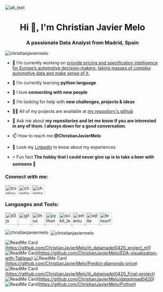 ![alt_text](https://today.iit.edu/wp-content/uploads/2015/07/golden-knights-large.jpg)

<h1 align="center">Hi 👋, I'm Christian Javier Melo</h1>
<h3 align="center">A passionate Data Analyst from Madrid, Spain</h3>

<p align="left"> <img src="https://komarev.com/ghpvc/?username=christianjaviermelo&label=Profile%20views&color=0e75b6&style=flat" alt="christianjaviermelo" /> </p>

- 🔭 I’m currently working on [provide pricing and specification intelligence for Europe’s automotive decision-makers, taking masses of complex automotive data and make sense of it.](https://autovistagroup.com/products-and-services?field_product_category_target_id=12)

- 🌱 I’m currently learning **python language**

- 👯 I love **connecting with new people**

- 🤝 I’m looking for help with **new challenges, projects & ideas**

- 👨‍💻 All of my projects are available at [my repository's github](https://github.com/ChristianJavierMelo)

- 💬 Ask me about **my repositories and let me know if you are interested in any of them. I always down for a good conversation.**

- 📫 How to reach me **@ChristianJavierMelo**

- 📄 Look my [LinkedIn](https://www.linkedin.com/in/christian-javier-melo/) to know about my experiences

- ⚡ Fun fact **The hobby that I could never give up is to take a beer with someone 🍻**

<h3 align="left">Connect with me:</h3>
<p align="left">
<a href="https://twitter.com/tronkova" target="blank"><img align="center" src="https://cdn.jsdelivr.net/npm/simple-icons@3.0.1/icons/twitter.svg" alt="tronkova" height="30" width="40" /></a>
<a href="https://linkedin.com/in/christian-javier-melo" target="blank"><img align="center" src="https://cdn.jsdelivr.net/npm/simple-icons@3.0.1/icons/linkedin.svg" alt="christian-javier-melo" height="30" width="40" /></a>
<a href="https://kaggle.com/christianjaviermelo" target="blank"><img align="center" src="https://cdn.jsdelivr.net/npm/simple-icons@3.0.1/icons/kaggle.svg" alt="christianjaviermelo" height="30" width="40" /></a>
</p>

<h3 align="left">Languages and Tools:</h3>
<p align="left"> <a href="https://d3js.org/" target="_blank"> <img src="https://devicons.github.io/devicon/devicon.git/icons/d3js/d3js-original.svg" alt="d3js" width="40" height="40"/> </a> <a href="https://git-scm.com/" target="_blank"> <img src="https://www.vectorlogo.zone/logos/git-scm/git-scm-icon.svg" alt="git" width="40" height="40"/> </a> <a href="https://www.linux.org/" target="_blank"> <img src="https://devicons.github.io/devicon/devicon.git/icons/linux/linux-original.svg" alt="linux" width="40" height="40"/> </a> <a href="https://www.python.org" target="_blank"> <img src="https://devicons.github.io/devicon/devicon.git/icons/python/python-original.svg" alt="python" width="40" height="40"/> </a> <a href="https://scikit-learn.org/" target="_blank"> <img src="https://upload.wikimedia.org/wikipedia/commons/0/05/Scikit_learn_logo_small.svg" alt="scikit_learn" width="40" height="40"/> </a> <a href="https://www.selenium.dev" target="_blank"> <img src="https://raw.githubusercontent.com/detain/svg-logos/780f25886640cef088af994181646db2f6b1a3f8/svg/selenium-logo.svg" alt="selenium" width="40" height="40"/> </a> <a href="https://www.sqlite.org/" target="_blank"> <img src="https://www.vectorlogo.zone/logos/sqlite/sqlite-icon.svg" alt="sqlite" width="40" height="40"/> </a> <a href="https://www.tensorflow.org" target="_blank"> <img src="https://www.vectorlogo.zone/logos/tensorflow/tensorflow-icon.svg" alt="tensorflow" width="40" height="40"/> </a> </p>

<p><img align="left" src="https://github-readme-stats.vercel.app/api/top-langs?username=christianjaviermelo&show_icons=true&locale=en&layout=compact" alt="christianjaviermelo" /></p>

<p>&nbsp;<img align="center" src="https://github-readme-stats.vercel.app/api?username=christianjaviermelo&show_icons=true&locale=en" alt="christianjaviermelo" /></p>


![ReadMe Card](https://github-readme-stats.vercel.app/api/pin/?username=ChristianJavierMelo&repo=ih_datamadpt0420_project_m1)(https://github.com/ChristianJavierMelo/ih_datamadpt0420_project_m1)
![ReadMe Card](https://github-readme-stats.vercel.app/api/pin/?username=ChristianJavierMelo&repo=EDA-visualization-with-Tableau)(https://github.com/ChristianJavierMelo/EDA-visualization-with-Tableau)
![ReadMe Card](https://github-readme-stats.vercel.app/api/pin/?username=ChristianJavierMelo&repo=Predict-diamonds-price)(https://github.com/ChristianJavierMelo/Predict-diamonds-price)
![ReadMe Card](https://github-readme-stats.vercel.app/api/pin/?username=ChristianJavierMelo&repo=ih_datamadpt0420_Final-project)(https://github.com/ChristianJavierMelo/ih_datamadpt0420_Final-project)
![ReadMe Card](https://github-readme-stats.vercel.app/api/pin/?username=ChristianJavierMelo&repo=dataptmad0420)(https://github.com/ChristianJavierMelo/dataptmad0420)
![ReadMe Card](https://github-readme-stats.vercel.app/api/pin/?username=ChristianJavierMelo&repo=Python)(https://github.com/ChristianJavierMelo/Python)
